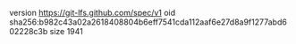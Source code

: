 version https://git-lfs.github.com/spec/v1
oid sha256:b982c43a02a2618408804b6eff7541cda112aaf6e27d8a9f1277abd602228c3b
size 1941
